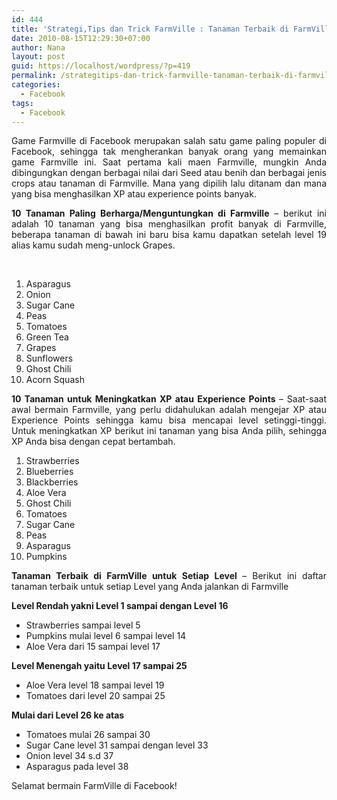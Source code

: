 ```yaml
---
id: 444
title: 'Strategi,Tips dan Trick FarmVille : Tanaman Terbaik di FarmVille Facebook'
date: 2010-08-15T12:29:30+07:00
author: Nana
layout: post
guid: https://localhost/wordpress/?p=419
permalink: /strategitips-dan-trick-farmville-tanaman-terbaik-di-farmville-facebook/
categories:
  - Facebook
tags:
  - Facebook
---
```

<p style="text-align: justify;">
  Game Farmville di Facebook merupakan salah satu game paling populer di Facebook, sehingga tak mengherankan banyak orang yang memainkan game Farmville ini. Saat pertama kali maen Farmville, mungkin Anda dibingungkan dengan berbagai nilai dari Seed atau benih dan berbagai jenis crops atau tanaman di Farmville. Mana yang dipilih lalu ditanam dan mana yang bisa menghasilkan XP atau experience points banyak.
</p>

<p style="text-align: justify;">
  <strong>10 Tanaman Paling Berharga/Menguntungkan di Farmville</strong> – berikut ini adalah 10 tanaman yang bisa menghasilkan profit banyak di Farmville, beberapa tanaman di bawah ini baru bisa kamu dapatkan setelah level 19 alias kamu sudah meng-unlock Grapes.
</p>

<!--more-->

 

  1. Asparagus
  2. Onion
  3. Sugar Cane
  4. Peas
  5. Tomatoes
  6. Green Tea
  7. Grapes
  8. Sunflowers
  9. Ghost Chili
 10. Acorn Squash

<p style="text-align: justify;">
  <strong>10 Tanaman untuk Meningkatkan XP atau Experience Points </strong>&#8211; Saat-saat awal bermain Farmville, yang perlu didahulukan adalah mengejar XP atau Experience Points sehingga kamu bisa mencapai level setinggi-tinggi. Untuk meningkatkan XP berikut ini tanaman yang bisa Anda pilih, sehingga XP Anda bisa dengan cepat bertambah.
</p>

  1. Strawberries
  2. Blueberries
  3. Blackberries
  4. Aloe Vera
  5. Ghost Chili
  6. Tomatoes
  7. Sugar Cane
  8. Peas
  9. Asparagus
 10. Pumpkins

<p style="text-align: justify;">
  <strong>Tanaman Terbaik di FarmVille untuk Setiap Level </strong>&#8211; Berikut ini daftar tanaman terbaik untuk setiap Level yang Anda jalankan di Farmville
</p>

<p style="text-align: justify;">
  <strong>Level Rendah yakni Level 1 sampai dengan Level 16 </strong>
</p>

  * Strawberries sampai level 5
  * Pumpkins mulai level 6 sampai level 14
  * Aloe Vera dari 15 sampai level 17

<p style="text-align: justify;">
  <strong>Level Menengah yaitu Level 17 sampai 25 </strong>
</p>

  * Aloe Vera level 18 sampai level 19
  * Tomatoes dari level 20 sampai 25

<p style="text-align: justify;">
  <strong>Mulai dari Level 26 ke atas </strong>
</p>

  * Tomatoes mulai 26 sampai 30
  * Sugar Cane level 31 sampai dengan level 33
  * Onion level 34 s.d 37
  * Asparagus pada level 38

<p style="text-align: justify;">
  Selamat bermain FarmVille di Facebook!
</p>